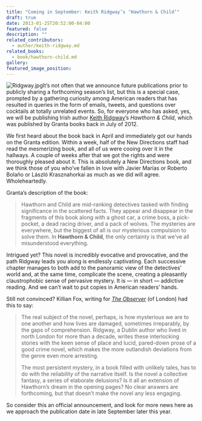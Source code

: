 ```yaml
---
title: "Coming in September: Keith Ridgway’s ‘Hawthorn & Child’"
draft: true
date: 2013-01-25T20:52:00-04:00
featured: false
description: ""
related_contributors:
  - author/keith-ridgway.md
related_books:
  - book/hawthorn-child.md
gallery:
featured_image_position: 
---
```


![Ridgway.jpg](http://ndbooks.com/images/authors/Ridgway.jpg)It’s not often that we announce future publications prior to publicly sharing a forthcoming season’s list, but this is a special case, prompted by a gathering curiosity among American readers that has resulted in queries in the form of emails, tweets, and questions over cocktails at totally unrelated events. So, for everyone who has asked, yes, we will be publishing Irish author [Keith Ridgway](http://ndbooks.com/author/keith-ridgway)’s _Hawthorn & Child_, which was published by Granta books back in July of 2012.

We first heard about the book back in April and immediately got our hands on the Granta edition. Within a week, half of the New Directions staff had read the mesmerizing book, and all of us were cooing over it in the hallways. A couple of weeks after that we got the rights and were thoroughly pleased about it. This is absolutely a New Directions book, and we think those of you who’ve fallen in love with Javier Marías or Roberto Bolaño or László Krasznahorkai as much as we did will agree. Wholeheartedly.

Granta’s description of the book:

> Hawthorn and Child are mid-ranking detectives tasked with finding significance in the scattered facts. They appear and disappear in the fragments of this book along with a ghost car, a crime boss, a pick-pocket, a dead racing driver, and a pack of wolves. The mysteries are everywhere, but the biggest of all is our mysterious compulsion to solve them. In **Hawthorn & Child**, the only certainty is that we’ve all misunderstood everything.

Intrigued yet? This novel is incredibly evocative and provocative, and the path Ridgway leads you along is endlessly captivating. Each successive chapter manages to both add to the panoramic view of the detectives’ world and, at the same time, complicate the scene, creating a pleasantly claustrophobic sense of pervasive mystery. It is — in short — addictive reading. And we can’t wait to put copies in American readers’ hands.

Still not convinced? Killian Fox, writing for [_The Observer_](http://www.guardian.co.uk/books/2012/jul/29/hawthorn-child-keith-ridgway-review) (of London) had this to say:

> The real subject of the novel, perhaps, is how mysterious we are to one another and how lives are damaged, sometimes irreparably, by the gaps of comprehension. Ridgway, a Dublin author who lived in north London for more than a decade, writes these interlocking stories with the keen sense of place and lucid, pared-down prose of a good crime novel, which makes the more outlandish deviations from the genre even more arresting.
> 
> The most persistent mystery, in a book filled with unlikely tales, has to do with the reliability of the narrative itself. Is the novel a collective fantasy, a series of elaborate delusions? Is it all an extension of Hawthorn’s dream in the opening pages? No clear answers are forthcoming, but that doesn’t make the novel any less engaging.

So consider this an official announcement, and look for more news here as we approach the publication date in late September later this year.

